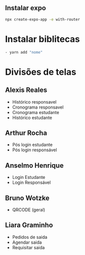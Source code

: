 ## Instalar expo

```sh
npx create-expo-app -e with-router
```

# Instalar biblitecas

```sh
- yarn add "nome"
```

# Divisões de telas

## Alexis Reales

- Histórico responsavel
- Cronograma responsavel
- Cronograma estudante
- Histórico estudante

## Arthur Rocha

- Pós login estudante
- Pós login responsável

## Anselmo Henrique

- Login Estudante
- Login Responsável

## Bruno Wotzke

- QRCODE (geral)

## Liara Graminho 

- Pedidos de saida
- Agendar saida
- Requisitar saida


